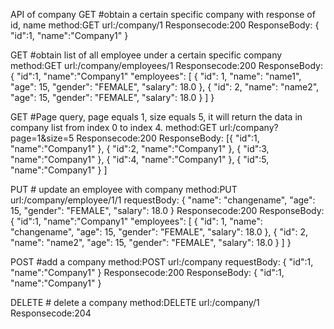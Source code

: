 API of company
GET #obtain a certain specific company with response of id, name
            method:GET
            url:/company/1
            Responsecode:200
            ResponseBody:
                        {
                        "id":1,
                        "name":"Company1"
                        }

GET #obtain list of all employee under a certain specific company
            method:GET
            url:/company/employees/1
            Responsecode:200
            ResponseBody:
            {
            "id":1,
            "name":"Company1"
            "employees":
            [
                        {
                        "id": 1,
                        "name": "name1",
                        "age": 15,
                        "gender": "FEMALE",
                        "salary": 18.0
                        },
                        {
                        "id": 2,
                        "name": "name2",
                        "age": 15,
                        "gender": "FEMALE",
                        "salary": 18.0
                        }
            ]
            }

GET #Page query, page equals 1, size equals 5, it will return the data in company list from index 0 to
index 4.
            method:GET
            url:/company?page=1&size=5
            Responsecode:200
            ResponseBody:
                        [{
                        "id":1,
                        "name":"Company1"
                        },
                        {
                        "id":2,
                        "name":"Company1"
                        },
                        {
                        "id":3,
                        "name":"Company1"
                        },
                        {
                        "id":4,
                        "name":"Company1"
                        },
                        {
                        "id":5,
                        "name":"Company1"
                        }
                        ]

PUT # update an employee with company
            method:PUT
            url:/company/employee/1/1
            requestBody:
            {
            "name": "changename",
            "age": 15,
            "gender": "FEMALE",
            "salary": 18.0
            }
            Responsecode:200
            ResponseBody:
                        {
                        "id":1,
                        "name":"Company1"
                        "employees":
                        [
                        {
                        "id": 1,
                        "name": "changename",
                        "age": 15,
                        "gender": "FEMALE",
                        "salary": 18.0
                        },
                        {
                        "id": 2,
                        "name": "name2",
                        "age": 15,
                        "gender": "FEMALE",
                        "salary": 18.0
                        }
                        ]
                        }

POST #add a company
            method:POST
            url:/company
            requestBody:
            {
            "id":1,
            "name":"Company1"
            }
            Responsecode:200
            ResponseBody:
            {
            "id":1,
            "name":"Company1"
            }

DELETE # delete a company
            method:DELETE
            url:/company/1
            Responsecode:204